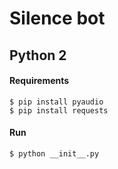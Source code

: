 # Silence bot


## Python 2
#### Requirements
```shellsession
$ pip install pyaudio
$ pip install requests
```

#### Run
```shellsession
$ python __init__.py
```
